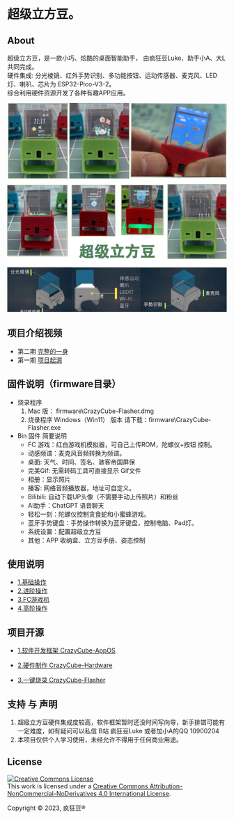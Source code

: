 # 超级立方豆。



## About
超级立方豆，是一款小巧、炫酷的桌面智能助手， 由疯狂豆Luke、助手小A、大L 共同完成。  
硬件集成: 分光棱镜、红外手势识别、多功能按钮、运动传感器、麦克风、LED灯、喇叭、芯片为 ESP32-Pico-V3-2。  
综合利用硬件资源开发了各种有趣APP应用。   


![Image of CrazyCube Flasher GUI](images/crazycube.jpg)



## 项目介绍视频
* 第二期 [完整的一身](https://www.bilibili.com/video/BV1Xs4y1A7rm)
* 第一期 [项目起源](https://www.bilibili.com/video/BV1oe411L7X8)


## 固件说明（firmware目录）
 * 烧录程序
 	1. Mac 版： firmware\CrazyCube-Flasher.dmg
	2. 烧录程序 Windows（Win11） 版本 请下载：firmware\CrazyCube-Flasher.exe
* Bin 固件 简要说明
	*  FC 游戏：红白游戏机模拟器，可自己上传ROM，陀螺仪+按钮 控制。
	*  动感频谱：麦克风音频转换为频谱。
	*  桌面: 天气、时间、签名、骇客帝国屏保
	*  完美Gif: 无需转码工具可直接显示 Gif文件
	*  相册：显示照片
	*  播客: 网络音频播放器，地址可自定义。
	*  Bilibili: 自动下载UP头像（不需要手动上传照片）和粉丝
	*  AI助手：ChatGPT 语音聊天
	*  轻松一刻：陀螺仪控制贪食蛇和小蜜蜂游戏。
	*  蓝牙手势键盘：手势操作转换为蓝牙键盘，控制电脑、Pad灯。
	*  系统设置：配置超级立方豆
	*  其他：APP 收纳盒、立方豆手册、姿态控制





## 使用说明

* [1.基础操作](https://www.bilibili.com/video/BV1WM411G74T)
* [2.进阶操作](https://www.bilibili.com/video/BV1Vk4y1n7Rx)
* [3.FC游戏机](https://www.bilibili.com/video/BV1nT411h7Av) 
* [4.高阶操作](https://www.bilibili.com/video/BV17o4y1A74J)


## 项目开源


* [1.软件开发框架 CrazyCube-AppOS](https://github.com/crazy-luke/crazycube)

* [2.硬件制作 CrazyCube-Hardware](https://github.com/crazy-luke/CrazyCube-hardware)

* [3.一键烧录 CrazyCube-Flasher](https://github.com/crazy-luke/CrazyCube-Flasher)

## 支持 与 声明
1. 超级立方豆硬件集成度较高，软件框架暂时还没时间写向导，新手排错可能有一定难度，如有疑问可以私信 B站 疯狂豆Luke 或者加小A的QQ 10900204
2. 本项目仅供个人学习使用，未经允许不得用于任何商业用途。


## License

<a rel="license" href="http://creativecommons.org/licenses/by-nc-nd/4.0/"><img alt="Creative Commons License" style="border-width:0" src="https://i.creativecommons.org/l/by-nc-nd/4.0/88x31.png" /></a><br />This work is licensed under a <a rel="license" href="http://creativecommons.org/licenses/by-nc-nd/4.0/">Creative Commons Attribution-NonCommercial-NoDerivatives 4.0 International License</a>.

Copyright © 2023, 疯狂豆® 